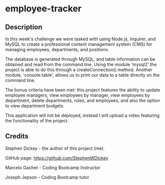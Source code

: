 # employee-tracker

## Description 

In this week's challenge we were tasked with using Node.js, Inquirer, and MySQL to create a professional content management system (CMS) for managing employees, departments, and positions.

The database is generated through MySQL, and table information can be obtained and read from the command line. Using the module 'mysql2' the project is able to do this through a createConnection() method. Another module, 'console.table', allows us to print our data to a table directly on the command line.

The bonus criteria have been met: this project features the ability to update employee managers, view employees by manager, view employees by department, delete departments, roles, and employees, and also the option to view department budgets.

This application will not be deployed, instead I will upload a video featuring the functionality of the project.


## Credits

Stephen Dickey - the author of this project (me).

GitHub page: https://github.com/StephenWDickey

Marcelo Gachet - Coding Bootcamp Instructor

Joseph Jepson - Coding Bootcamp tutor